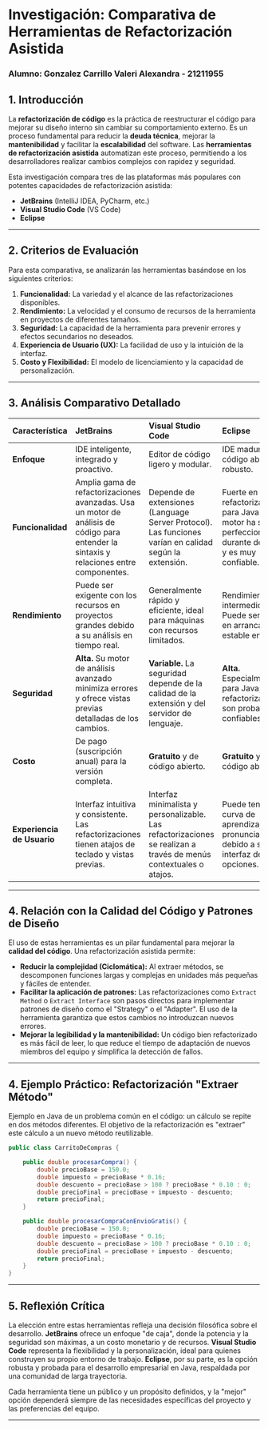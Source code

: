 # Investigación: Comparativa de Herramientas de Refactorización Asistida

### Alumno: Gonzalez Carrillo Valeri Alexandra - 21211955

## 1. Introducción

La **refactorización de código** es la práctica de reestructurar el código para mejorar su diseño interno sin cambiar su comportamiento externo. Es un proceso fundamental para reducir la **deuda técnica**, mejorar la **mantenibilidad** y facilitar la **escalabilidad** del software. Las **herramientas de refactorización asistida** automatizan este proceso, permitiendo a los desarrolladores realizar cambios complejos con rapidez y seguridad.

Esta investigación compara tres de las plataformas más populares con potentes capacidades de refactorización asistida:
- **JetBrains** (IntelliJ IDEA, PyCharm, etc.)
- **Visual Studio Code** (VS Code)
- **Eclipse**

---

## 2. Criterios de Evaluación

Para esta comparativa, se analizarán las herramientas basándose en los siguientes criterios:

1.  **Funcionalidad:** La variedad y el alcance de las refactorizaciones disponibles.
2.  **Rendimiento:** La velocidad y el consumo de recursos de la herramienta en proyectos de diferentes tamaños.
3.  **Seguridad:** La capacidad de la herramienta para prevenir errores y efectos secundarios no deseados.
4.  **Experiencia de Usuario (UX):** La facilidad de uso y la intuición de la interfaz.
5.  **Costo y Flexibilidad:** El modelo de licenciamiento y la capacidad de personalización.

---

## 3. Análisis Comparativo Detallado

| Característica | JetBrains | Visual Studio Code | Eclipse |
| :--- | :--- | :--- | :--- |
| **Enfoque** | IDE inteligente, integrado y proactivo. | Editor de código ligero y modular. | IDE maduro, de código abierto y robusto. |
| **Funcionalidad** | Amplia gama de refactorizaciones avanzadas. Usa un motor de análisis de código para entender la sintaxis y relaciones entre componentes. | Depende de extensiones (Language Server Protocol). Las funciones varían en calidad según la extensión. | Fuerte en refactorización para Java. Su motor ha sido perfeccionado durante décadas y es muy confiable. |
| **Rendimiento** | Puede ser exigente con los recursos en proyectos grandes debido a su análisis en tiempo real. | Generalmente rápido y eficiente, ideal para máquinas con recursos limitados. | Rendimiento intermedio. Puede ser lento en arrancar, pero estable en uso. |
| **Seguridad** | **Alta.** Su motor de análisis avanzado minimiza errores y ofrece vistas previas detalladas de los cambios. | **Variable.** La seguridad depende de la calidad de la extensión y del servidor de lenguaje. | **Alta.** Especialmente para Java, sus refactorizaciones son probadas y confiables. |
| **Costo** | De pago (suscripción anual) para la versión completa. | **Gratuito** y de código abierto. | **Gratuito** y de código abierto. |
| **Experiencia de Usuario** | Interfaz intuitiva y consistente. Las refactorizaciones tienen atajos de teclado y vistas previas. | Interfaz minimalista y personalizable. Las refactorizaciones se realizan a través de menús contextuales o atajos. | Puede tener una curva de aprendizaje más pronunciada debido a su interfaz densa en opciones. |

---

## 4. Relación con la Calidad del Código y Patrones de Diseño

El uso de estas herramientas es un pilar fundamental para mejorar la **calidad del código**. Una refactorización asistida permite:

* **Reducir la complejidad (Ciclomática):** Al extraer métodos, se descomponen funciones largas y complejas en unidades más pequeñas y fáciles de entender.
* **Facilitar la aplicación de patrones:** Las refactorizaciones como `Extract Method` o `Extract Interface` son pasos directos para implementar patrones de diseño como el "Strategy" o el "Adapter". El uso de la herramienta garantiza que estos cambios no introduzcan nuevos errores.
* **Mejorar la legibilidad y la mantenibilidad:** Un código bien refactorizado es más fácil de leer, lo que reduce el tiempo de adaptación de nuevos miembros del equipo y simplifica la detección de fallos.

---

## 4. Ejemplo Práctico: Refactorización "Extraer Método"
Ejemplo en Java de un problema común en el código: un cálculo se repite en dos métodos diferentes. El objetivo de la refactorización es "extraer" este cálculo a un nuevo método reutilizable.
```java
public class CarritoDeCompras {

    public double procesarCompra() {
        double precioBase = 150.0;
        double impuesto = precioBase * 0.16;
        double descuento = precioBase > 100 ? precioBase * 0.10 : 0;
        double precioFinal = precioBase + impuesto - descuento;
        return precioFinal;
    }

    public double procesarCompraConEnvioGratis() {
        double precioBase = 150.0;
        double impuesto = precioBase * 0.16;
        double descuento = precioBase > 100 ? precioBase * 0.10 : 0;
        double precioFinal = precioBase + impuesto - descuento;
        return precioFinal;
    }
}
```
---

## 5. Reflexión Crítica

La elección entre estas herramientas refleja una decisión filosófica sobre el desarrollo. **JetBrains** ofrece un enfoque "de caja", donde la potencia y la seguridad son máximas, a un costo monetario y de recursos. **Visual Studio Code** representa la flexibilidad y la personalización, ideal para quienes construyen su propio entorno de trabajo. **Eclipse**, por su parte, es la opción robusta y probada para el desarrollo empresarial en Java, respaldada por una comunidad de larga trayectoria.

Cada herramienta tiene un público y un propósito definidos, y la "mejor" opción dependerá siempre de las necesidades específicas del proyecto y las preferencias del equipo.

---
